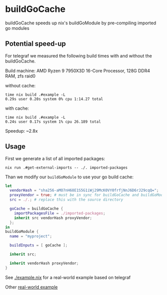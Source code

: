 # buildGoCache

buildGoCache speeds up nix's buildGoModule by pre-compiling imported go modules

## Potential speed-up

For telegraf we measured the following build times with and without the buildGoCache.

Build machine: AMD Ryzen 9 7950X3D 16-Core Processor, 128G DDR4 RAM, zfs raid0

without cache:

```
time nix build .#example -L
0.29s user 0.20s system 0% cpu 1:14.27 total
```

with cache:

```
time nix build .#example -L
0.24s user 0.17s system 1% cpu 26.189 total
```

Speedup: ~2.8x

## Usage

First we generate a list of all imported packages:

```
nix run .#get-external-imports -- ./. imported-packages
```

Than we modify our `buildGoModule` to use your go build cache:

```nix
let
  vendorHash = "sha256-aMO7nH68E1S5G1iWj29McK0VY0frfjNnJ6D6rJ29cqQ=";
  proxyVendor = true; # must be in sync for buildGoCache and buildGoModule
  src = ./.; # replace this with the source directory

  goCache = buildGoCache {
    importPackagesFile = ./imported-packages;
    inherit src vendorHash proxyVendor;
  };
in
buildGoModule {
  name = "myproject";

  buildInputs = [ goCache ];

  inherit src;

  inherit vendorHash proxyVendor;
}
```

See [./example.nix]() for a real-world example based on telegraf

Other [real-world example](https://github.com/replit/upm/pull/155)
